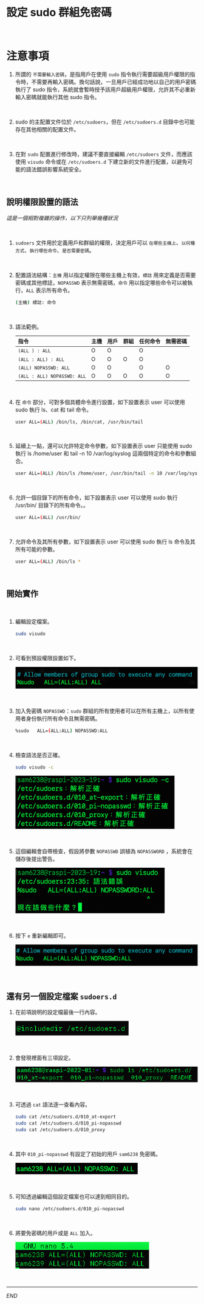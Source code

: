 # 設定 sudo 群組免密碼

<br>

# 注意事項

1. 所謂的 `不需要輸入密碼`，是指用戶在使用 `sudo` 指令執行需要超級用戶權限的指令時，不需要再輸入密碼。換句話說，一旦用戶已經成功地以自己的用戶密碼執行了 sudo 指令，系統就會暫時授予該用戶超級用戶權限，允許其不必重新輸入密碼就能執行其他 sudo 指令。

<br>

2. sudo 的主配置文件位於 `/etc/sudoers`，但在 `/etc/sudoers.d` 目錄中也可能存在其他相關的配置文件。

<br>

3. 在對 `sudo` 配置進行修改時，建議不要直接編輯 `/etc/sudoers` 文件，而應該使用 `visudo` 命令或在 `/etc/sudoers.d` 下建立新的文件進行配置，以避免可能的語法錯誤影響系統安全。

<br>

## 說明權限設置的語法

_這是一個相對複雜的操作，以下只列舉幾種狀況_

<br>

1. `sudoers` 文件用於定義用戶和群組的權限，決定用戶可以 `在哪些主機上`、`以何種方式`、`執行哪些命令`、`是否需要密碼`。

<br>

2. 配置語法結構：`主機` 用以指定權限在哪些主機上有效，`標誌` 用來定義是否需要密碼或其他標誌，`NOPASSWD` 表示無需密碼，`命令` 用以指定哪些命令可以被執行，`ALL` 表示所有命令。

    ```bash
    (主機) 標誌: 命令
    ```

<br>

3. 語法範例。

    | 指令                          | 主機 | 用戶 | 群組 | 任何命令 | 無需密碼 |
    | ----------------------------- | ---- | ---- | ---- | -------- | -------- |
    | `(ALL ) : ALL`              | O    | O    |      | O        |          |
    | `(ALL : ALL) : ALL`         | O    | O    | O    | O        |          |
    | `(ALL) NOPASSWD: ALL`       | O    | O    |      | O        | O        |
    | `(ALL : ALL) NOPASSWD: ALL` | O    | O    | O    | O        | O        |

<br>

4. 在 `命令` 部分，可對多個具體命令進行設置，如下設置表示 user 可以使用 sudo 執行 ls、cat 和 tail 命令。

    ```bash
    user ALL=(ALL) /bin/ls, /bin/cat, /usr/bin/tail
    ```

<br>

5. 延續上一點，還可以允許特定命令參數，如下設置表示 user 只能使用 sudo 執行 ls /home/user 和 tail -n 10 /var/log/syslog 這兩個特定的命令和參數組合。

    ```bash
    user ALL=(ALL) /bin/ls /home/user, /usr/bin/tail -n 10 /var/log/syslog
    ```

<br>

6. 允許一個目錄下的所有命令，如下設置表示 user 可以使用 sudo 執行 /usr/bin/ 目錄下的所有命令。。

    ```bash
    user ALL=(ALL) /usr/bin/
    ```

<br>

7. 允許命令及其所有參數，如下設置表示 user 可以使用 sudo 執行 ls 命令及其所有可能的參數。

    ```bash
    user ALL=(ALL) /bin/ls *
    ```

<br>

## 開始實作

<br>

1. 編輯設定檔案。

    ```bash
    sudo visudo
    ```

<br>

2. 可看到預設權限設置如下。

    ![img](images/img_808.png)

<br>

3. 加入免密碼 `NOPASSWD`：`sudo` 群組的所有使用者可以在所有主機上，以所有使用者身份執行所有命令且無需密碼。

    ```bash
    %sudo   ALL=(ALL:ALL) NOPASSWD:ALL
    ```

<br>

4. 檢查語法是否正確。

    ```bash
    sudo visudo -c
    ```

    ![](images/img_809.png)

<br>

5. 這個編輯會自帶檢查，假設將參數 `NOPASSWD` 誤植為 `NOPASSWORD` ，系統會在儲存後提出警告。

    ![](images/img_810.png)

<br>

6. 按下 `e` 重新編輯即可。

    ![](images/img_811.png)

<br>

## 還有另一個設定檔案 `sudoers.d`

1. 在前項說明的設定檔最後一行內容。

    ![](images/img_812.png)

<br>

2. 會發現裡面有三項設定。

    ![](images/img_813.png)

<br>

3. 可透過 `cat` 語法逐一查看內容。

    ```bash
    sudo cat /etc/sudoers.d/010_at-export
    sudo cat /etc/sudoers.d/010_pi-nopasswd
    sudo cat /etc/sudoers.d/010_proxy
    ```

<br>

4. 其中 `010_pi-nopasswd` 有設定了初始的用戶 `sam6238` 免密碼。

    ![](images/img_814.png)

<br>

5. 可知透過編輯這個設定檔案也可以達到相同目的。

    ```bash
    sudo nano /etc/sudoers.d/010_pi-nopasswd
    ```

<br>

6. 將要免密碼的用戶或是 `ALL` 加入。

    ![](images/img_815.png)

<br>

___

_END_